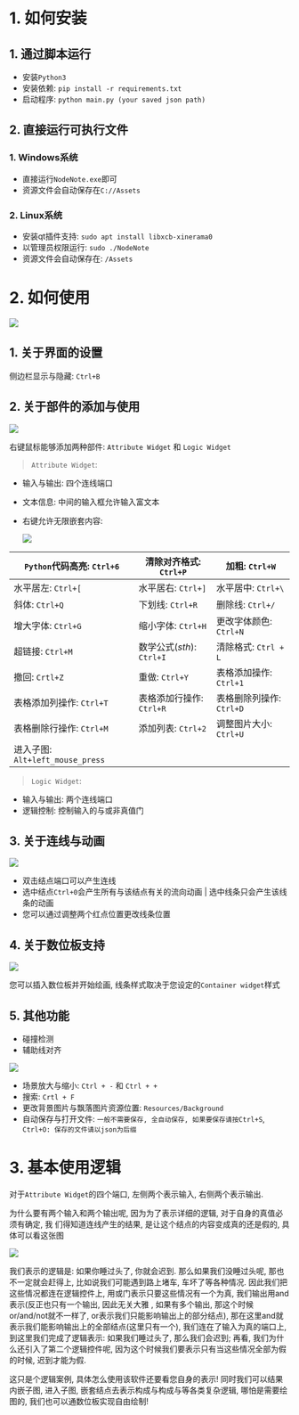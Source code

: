 # 1. 如何安装

## 1. 通过脚本运行
- 安装`Python3`
- 安装依赖: `pip install -r requirements.txt`
- 启动程序: `python main.py (your saved json path)`

## 2. 直接运行可执行文件

### 1. Windows系统
- 直接运行`NodeNote.exe`即可
- 资源文件会自动保存在`C://Assets`

### 2. Linux系统
- 安装qt插件支持: `sudo apt install libxcb-xinerama0`
- 以管理员权限运行: `sudo ./NodeNote`
- 资源文件会自动保存在: `/Assets`

# 2. 如何使用

![](https://raw.githubusercontent.com/yetao0806/CloudImage/main/Node_Note_0.11.png)

## 1. 关于界面的设置
侧边栏显示与隐藏: `Ctrl+B`

## 2. 关于部件的添加与使用

![](https://raw.githubusercontent.com/yetao0806/CloudImage/main/Node_Note_0.12.png)

右键鼠标能够添加两种部件: `Attribute Widget` 和 `Logic Widget`
> `Attribute Widget`: 
- 输入与输出: 四个连线端口
- 文本信息: 中间的输入框允许输入富文本
- 右键允许无限嵌套内容:

    ![](https://raw.githubusercontent.com/yetao0806/CloudImage/main/Node_Note_0.13.png)

|`Python`代码高亮: `Ctrl+6`| 清除对齐格式: `Ctrl+P` | 加粗: `Ctrl+W` |
| ---- |---- | ---- |
| 水平居左: `Ctrl+[`  |水平居右: `Ctrl+]`   | 水平居中: `Ctrl+\` |
|  斜体: `Ctrl+Q` | 下划线: `Ctrl+R`  | 删除线: `Ctrl+/` |
| 增大字体: `Ctrl+G` | 缩小字体: `Ctrl+H` | 更改字体颜色: `Ctrl+N` |
| 超链接: `Ctrl+M` | 数学公式($sth$): `Ctrl+I` | 清除格式: `Ctrl + L`|
| 撤回: `Crtl+Z` | 重做: `Ctrl+Y` | 表格添加操作: `Ctrl+1` |
| 表格添加列操作: `Ctrl+T` | 表格添加行操作: `Ctrl+R` | 表格删除列操作: `Ctrl+D` |
| 表格删除行操作: `Ctrl+M` | 添加列表: `Ctrl+2` |  调整图片大小: `Ctrl+U` |
| 进入子图: `Alt+left_mouse_press` | | |

> `Logic Widget`:
- 输入与输出: 两个连线端口
- 逻辑控制: 控制输入的与或非真值门

## 3. 关于连线与动画

![](https://raw.githubusercontent.com/yetao0806/CloudImage/main/Node_Note_0.14.png)

- 双击结点端口可以产生连线 
- 选中结点`Ctrl+0`会产生所有与该结点有关的流向动画 | 选中线条只会产生该线条的动画
- 您可以通过调整两个红点位置更改线条位置

## 4. 关于数位板支持

![](https://raw.githubusercontent.com/yetao0806/CloudImage/main/Node_Note_0.15.png)

您可以插入数位板并开始绘画, 线条样式取决于您设定的`Container widget`样式

## 5. 其他功能
- 碰撞检测
- 辅助线对齐

![](https://raw.githubusercontent.com/yetao0806/CloudImage/main/Node_Note_0.16.gif)

- 场景放大与缩小: `Ctrl + -` 和 `Ctrl + +`
- 搜索: `Crtl + F`
- 更改背景图片与飘落图片资源位置: `Resources/Background`
- 自动保存与打开文件: `一般不需要保存, 全自动保存, 如果要保存请按Ctrl+S`, `Ctrl+O: 保存的文件请以json为后缀`

# 3. 基本使用逻辑
对于`Attribute Widget`的四个端口, 左侧两个表示输入, 右侧两个表示输出.

为什么要有两个输入和两个输出呢, 因为为了表示详细的逻辑, 对于自身的真值必须有确定, 我
们得知道连线产生的结果, 是让这个结点的内容变成真的还是假的, 具体可以看这张图

![](https://raw.githubusercontent.com/yetao0806/CloudImage/main/Node_Note_0.12.png)

我们表示的逻辑是: 如果你睡过头了, 你就会迟到. 那么如果我们没睡过头呢, 那也不一定就会赶得上, 比如说我们可能遇到路上堵车,
车坏了等各种情况. 因此我们把这些情况都连在逻辑控件上, 用或门表示只要这些情况有一个为真, 我们输出用and表示(反正也只有一个输出, 因此无关大雅
, 如果有多个输出, 那这个时候or/and/not就不一样了, or表示我们只能影响输出上的部分结点), 那在这里and就表示我们能影响输出上的全部结点(这里只有一个),
我们连在了输入为真的端口上, 到这里我们完成了逻辑表示: 如果我们睡过头了, 那么我们会迟到; 再看, 我们为什么还引入了第二个逻辑控件呢, 
因为这个时候我们要表示只有当这些情况全部为假的时候, 迟到才能为假.

这只是个逻辑案例, 具体怎么使用该软件还要看您自身的表示! 同时我们可以结果内嵌子图, 进入子图, 嵌套结点去表示构成与构成与等各类复杂逻辑, 
哪怕是需要绘图的, 我们也可以通数位板实现自由绘制!

